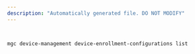 ```yaml
---
description: "Automatically generated file. DO NOT MODIFY"
---
```


```bash


mgc device-management device-enrollment-configurations list

```